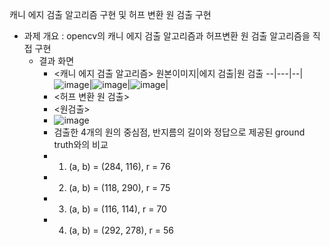 캐니 에지 검출 알고리즘 구현 및 허프 변환 원 검출 구현

* 과제 개요 : opencv의 캐니 에지 검출 알고리즘과 허프변환 원 검출 알고리즘을 직접 구현
  * 결과 화면
    * <캐니 에지 검출 알고리즘>
      원본이미지|에지 검출|원 검출
--|---|--|
![image](https://github.com/shl0501/ComputerVision2024/assets/114389927/593b58a1-55db-4999-bd37-3224e04c4191)|![image](https://github.com/shl0501/ComputerVision2024/assets/114389927/171860a2-09a9-486f-9c5a-fb5954032d7a)|![image](https://github.com/shl0501/ComputerVision2024/assets/114389927/ba5e91bc-ab55-495e-ab96-74f8cae12dc5)|
    * <허프 변환 원 검출>
     * <원검출>
      * ![image](https://github.com/shl0501/ComputerVision2024/assets/114389927/9d77782a-ec34-4de4-bd5b-63fb77e8aa95)
    * 검출한 4개의 원의 중심점, 반지름의 길이와 정답으로 제공된 ground truth와의 비교
     * 1. (a, b) = (284, 116), r = 76
     * 2. (a, b) = (118, 290), r = 75
     * 3. (a, b) = (116, 114), r = 70
     * 4. (a, b) = (292, 278), r = 56 
